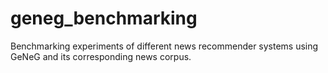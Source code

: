 # geneg_benchmarking
Benchmarking experiments of different news recommender systems using GeNeG and its corresponding news corpus.
